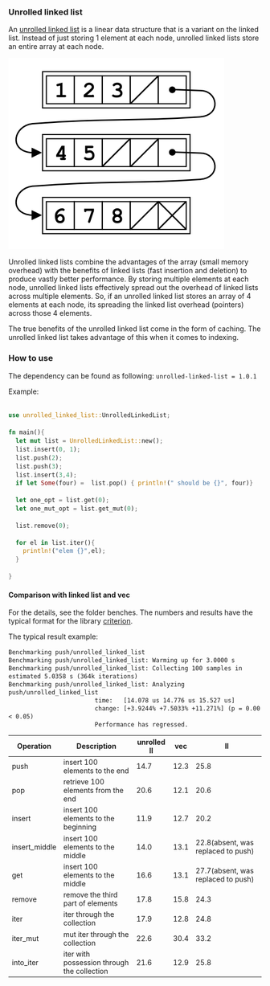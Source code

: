 ### Unrolled linked list
An [unrolled linked list](https://en.wikipedia.org/wiki/Unrolled_linked_list)  is a linear data structure that is a variant on the linked list. 
Instead of just storing 1 element at each node, unrolled linked lists store an entire array at each node.

![unrolled linked list](./pics/Unrolled_linked_lists.png)

Unrolled linked lists combine the advantages of the array (small memory overhead) with the benefits of linked lists (fast insertion and deletion) to produce vastly better performance. 
By storing multiple elements at each node, unrolled linked lists effectively spread out the overhead of linked lists across multiple elements. 
So, if an unrolled linked list stores an array of 4 elements at each node, its spreading the linked list overhead (pointers) across those 4 elements.

The true benefits of the unrolled linked list come in the form of caching. The unrolled linked list takes advantage of this when it comes to indexing.

### How to use

The dependency can be found as following:
``` unrolled-linked-list = 1.0.1 ```

Example:
```rust

use unrolled_linked_list::UnrolledLinkedList;

fn main(){
  let mut list = UnrolledLinkedList::new();
  list.insert(0, 1);
  list.push(2);
  list.push(3);
  list.insert(3,4);
  if let Some(four) =  list.pop() { println!(" should be {}", four)}
  
  let one_opt = list.get(0);
  let one_mut_opt = list.get_mut(0);

  list.remove(0);  

  for el in list.iter(){
    println!("elem {}",el);
  }    
 
}

```

#### Comparison with linked list and vec

For the details, see the folder benches. 
The numbers and results have the typical format for the library [criterion](https://bheisler.github.io/criterion.rs/book/faq.html).

The typical result example:
```
Benchmarking push/unrolled_linked_list
Benchmarking push/unrolled_linked_list: Warming up for 3.0000 s
Benchmarking push/unrolled_linked_list: Collecting 100 samples in estimated 5.0358 s (364k iterations)
Benchmarking push/unrolled_linked_list: Analyzing
push/unrolled_linked_list
                        time:   [14.078 us 14.776 us 15.527 us]
                        change: [+3.9244% +7.5033% +11.271%] (p = 0.00 < 0.05)
                        Performance has regressed.
```


| Operation | Description |  unrolled ll | vec | ll |
| --- | --- | --- | --- | --- |
| push | insert 100 elements to the end | 14.7 | 12.3 | 25.8 |
| pop | retrieve 100 elements from the end | 20.6 | 12.1 | 20.6 | 
| insert | insert 100 elements to the beginning | 11.9 | 12.7 | 20.2 | 
| insert_middle | insert 100 elements to the middle | 14.0 | 13.1 | 22.8(absent, was replaced to push) |
| get | insert 100 elements to the middle | 16.6 | 13.1 | 27.7(absent, was replaced to push) |
| remove | remove the third part of elements | 17.8 | 15.8 | 24.3 |
| iter | iter through the collection | 17.9 | 12.8 | 24.8 |
| iter_mut | mut iter through the collection | 22.6 | 30.4 | 33.2 |
| into_iter |  iter with possession through the collection | 21.6 | 12.9 | 25.8 |
